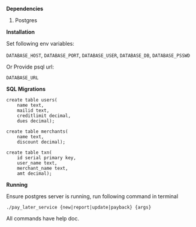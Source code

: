**Dependencies**

1. Postgres

**Installation**

Set following env variables:
 
`DATABASE_HOST`, `DATABASE_PORT`, `DATABASE_USER`, `DATABASE_DB`, `DATABASE_PSSWD`

Or Provide psql url:

`DATABASE_URL`

**SQL Migrations**

    create table users(
        name text, 
        mailid text, 
        creditlimit decimal, 
        dues decimal);

    create table merchants(
        name text, 
        discount decimal);
    
    create table txn(
        id serial primary key, 
        user_name text, 
        merchant_name text, 
        amt decimal);
       
**Running**

Ensure postgres server is running, run following command in terminal

`./pay_later_service {new|report|update|payback} {args}`

All commands have help doc.